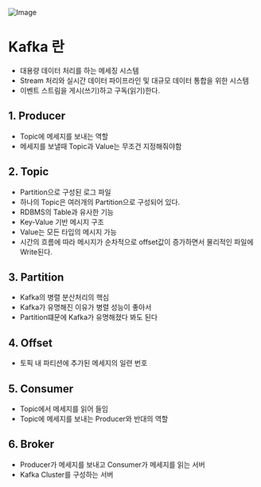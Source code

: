 ![Image](https://github.com/user-attachments/assets/44775098-769e-4d9c-9f2e-66d54322dc8f)

# Kafka 란
- 대용량 데이터 처리를 하는 메세징 시스템
- Stream 처리와 실시간 데이터 파이프라인 및 대규모 데이터 통합을 위한 시스템
- 이벤트 스트림을 게시(쓰기)하고 구독(읽기)한다.

## 1. Producer
- Topic에 메세지를 보내는 역할
- 메세지를 보낼때 Topic과 Value는 무조건 지정해줘야함

## 2. Topic
- Partition으로 구성된 로그 파일
- 하나의 Topic은 여러개의 Partition으로 구성되어 있다. 
- RDBMS의 Table과 유사한 기능
- Key-Value 기반 메시지 구조
- Value는 모든 타입의 메시지 가능
- 시간의 흐름에 따라 메시지가 순차적으로 offset값이 증가하면서 물리적인 파일에 Write된다.

## 3. Partition
- Kafka의 병렬 분산처리의 핵심 
- Kafka가 유명해진 이유가 병렬 성능이 좋아서
- Partition떄문에 Kafka가 유명해졌다 봐도 된다

## 4. Offset
- 토픽 내 파티션에 추가된 메세지의 일련 번호

## 5. Consumer
- Topic에서 메세지를 읽어 들임
- Topic에 메세지를 보내는 Producer와 반대의 역할

## 6. Broker
- Producer가 메세지를 보내고 Consumer가 메세지를 읽는 서버
- Kafka Cluster를 구성하는 서버